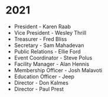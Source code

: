 # 2021

* President - Karen Raab
* Vice President - Wesley Thrill
* Treasurer - Fred Bliss
* Secretary - Sam Mahadevan
* Public Relations - Ellie Ford
* Event Coordinator - Steve Polus
* Facility Manager - Alan Hennis
* Membership Officer - Josh Malavoti
* Education Officer - Jeep
* Director - Don Kalmes
* Director - Paul Prest

